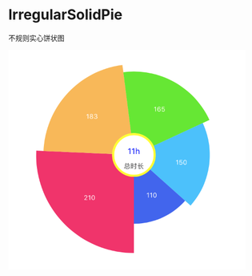 # IrregularSolidPie
不规则实心饼状图


![image](https://github.com/thmojiezuo/image/blob/master/IrregularSolidPie.png?raw=true)
